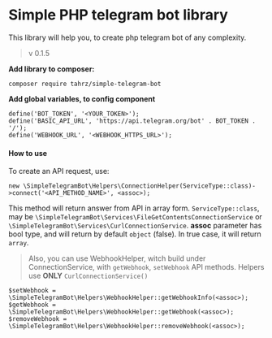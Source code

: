 # Simple PHP telegram bot library 
This library will help you, to create php telegram bot of any complexity. 
> v 0.1.5

**Add library to composer:**
```
composer require tahrz/simple-telegram-bot
```

**Add global variables, to config component**
```
define('BOT_TOKEN', '<YOUR_TOKEN>');
define('BASIC_API_URL', 'https://api.telegram.org/bot' . BOT_TOKEN . '/');
define('WEBHOOK_URL', '<WEBHOOK_HTTPS_URL>');
```

#### How to use

To create an API request, use:
```
new \SimpleTelegramBot\Helpers\ConnectionHelper(ServiceType::class)->connect('<API_METHOD_NAME>', <assoc>);
```
This method will return answer from API in array form. `ServiceType::class`, may be `\SimpleTelegramBot\Services\FileGetContentsConnectionService` or `\SimpleTelegramBot\Services\CurlConnectionService`. **assoc** parameter has bool type, and will return by default `object` (false). In true case, it will return `array`.

> Also, you can use WebhookHelper, witch build under ConnectionService,
> with `getWebhook`, `setWebhook` API methods. Helpers use **ONLY** `CurlConnectionService()`

```
$setWebhook = \SimpleTelegramBot\Helpers\WebhookHelper::getWebhookInfo(<assoc>);
$getWebhook = \SimpleTelegramBot\Helpers\WebhookHelper::getWebhook(<assoc>);
$removeWebhook = \SimpleTelegramBot\Helpers\WebhookHelper::removeWebhook(<assoc>);
```